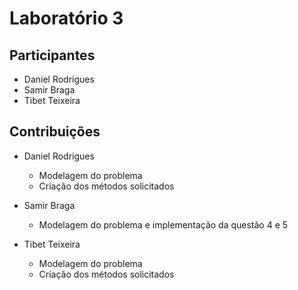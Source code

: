 # Laboratório 3

## Participantes

- Daniel Rodrigues
- Samir Braga
- Tibet Teixeira

## Contribuições

- Daniel Rodrigues
  - Modelagem do problema
  - Criação dos métodos solicitados
  
- Samir Braga
  - Modelagem do problema e implementação da questão 4 e 5
  
- Tibet Teixeira
  - Modelagem do problema
  - Criação dos métodos solicitados
